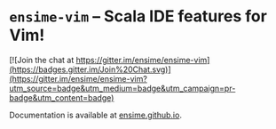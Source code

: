# `ensime-vim` – Scala IDE features for Vim!

[![Join the chat at https://gitter.im/ensime/ensime-vim](https://badges.gitter.im/Join%20Chat.svg)](https://gitter.im/ensime/ensime-vim?utm_source=badge&utm_medium=badge&utm_campaign=pr-badge&utm_content=badge)

Documentation is available at [ensime.github.io](https://ensime.github.io/editors/vim/).
